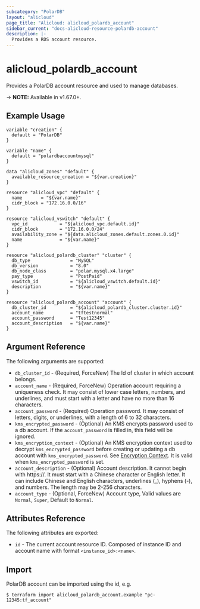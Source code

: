 ```yaml
---
subcategory: "PolarDB"
layout: "alicloud"
page_title: "Alicloud: alicloud_polardb_account"
sidebar_current: "docs-alicloud-resource-polardb-account"
description: |-
  Provides a RDS account resource.
---
```


# alicloud\_polardb\_account

Provides a PolarDB account resource and used to manage databases.

-> **NOTE:** Available in v1.67.0+. 

## Example Usage

```
variable "creation" {
  default = "PolarDB"
}

variable "name" {
  default = "polardbaccountmysql"
}

data "alicloud_zones" "default" {
  available_resource_creation = "${var.creation}"
}

resource "alicloud_vpc" "default" {
  name       = "${var.name}"
  cidr_block = "172.16.0.0/16"
}

resource "alicloud_vswitch" "default" {
  vpc_id            = "${alicloud_vpc.default.id}"
  cidr_block        = "172.16.0.0/24"
  availability_zone = "${data.alicloud_zones.default.zones.0.id}"
  name              = "${var.name}"
}

resource "alicloud_polardb_cluster" "cluster" {
  db_type               = "MySQL"
  db_version            = "8.0"
  db_node_class         = "polar.mysql.x4.large"
  pay_type              = "PostPaid"
  vswitch_id            = "${alicloud_vswitch.default.id}"
  description           = "${var.name}"
}

resource "alicloud_polardb_account" "account" {
  db_cluster_id         = "${alicloud_polardb_cluster.cluster.id}"
  account_name          = "tftestnormal"
  account_password      = "Test12345"
  account_description   = "${var.name}"
}
```

## Argument Reference

The following arguments are supported:

* `db_cluster_id` - (Required, ForceNew) The Id of cluster in which account belongs.
* `account_name` - (Required, ForceNew) Operation account requiring a uniqueness check. It may consist of lower case letters, numbers, and underlines, and must start with a letter and have no more than 16 characters.
* `account_password` - (Required) Operation password. It may consist of letters, digits, or underlines, with a length of 6 to 32 characters.
* `kms_encrypted_password` - (Optional) An KMS encrypts password used to a db account. If the `account_password` is filled in, this field will be ignored.
* `kms_encryption_context` - (Optional) An KMS encryption context used to decrypt `kms_encrypted_password` before creating or updating a db account with `kms_encrypted_password`. See [Encryption Context](https://www.alibabacloud.com/help/doc-detail/42975.htm). It is valid when `kms_encrypted_password` is set.
* `account_description` - (Optional) Account description. It cannot begin with https://. It must start with a Chinese character or English letter. It can include Chinese and English characters, underlines (_), hyphens (-), and numbers. The length may be 2-256 characters.
* `account_type` - (Optional, ForceNew) Account type, Valid values are `Normal`, `Super`, Default to `Normal`.

## Attributes Reference

The following attributes are exported:

* `id` - The current account resource ID. Composed of instance ID and account name with format `<instance_id>:<name>`.

## Import

PolarDB account can be imported using the id, e.g.

```
$ terraform import alicloud_polardb_account.example "pc-12345:tf_account"
```